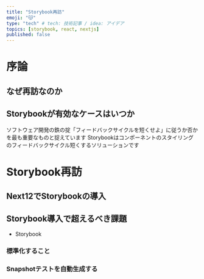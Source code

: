 ```yaml
---
title: "Storybook再訪"
emoji: "😽"
type: "tech" # tech: 技術記事 / idea: アイデア
topics: [storybook, react, nextjs]
published: false
---
```


# 序論

## なぜ再訪なのか

## Storybookが有効なケースはいつか

ソフトウェア開発の鉄の掟「フィードバックサイクルを短くせよ」に従うか否かを最も重要なものと捉えています
Storybookはコンポーネントのスタイリングのフィードバックサイクル短くするソリューションです

# Storybook再訪

## Next12でStorybookの導入

## Storybook導入で超えるべき課題

- Storybook

### 標準化すること

### Snapshotテストを自動生成する
